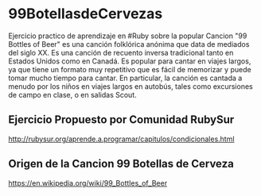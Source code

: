 # 99BotellasdeCervezas

Ejercicio practico de aprendizaje en #Ruby sobre la popular Cancion "99 Bottles of Beer" es una canción folklórica anónima que data de mediados del siglo XX. Es una canción de recuento inversa tradicional tanto en Estados Unidos como en Canadá. Es popular para cantar en viajes largos, ya que tiene un formato muy repetitivo que es fácil de memorizar y puede tomar mucho tiempo para cantar. En particular, la canción es cantada a menudo por los niños en viajes largos en autobús, tales como excursiones de campo en clase, o en salidas Scout.

## **Ejercicio Propuesto por Comunidad RubySur**
http://rubysur.org/aprende.a.programar/capitulos/condicionales.html

## **Origen de la Cancion 99 Botellas de Cerveza**
https://en.wikipedia.org/wiki/99_Bottles_of_Beer
